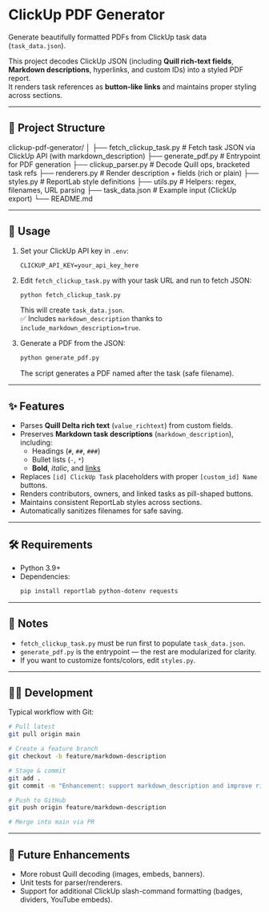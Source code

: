 # ClickUp PDF Generator

Generate beautifully formatted PDFs from ClickUp task data (`task_data.json`).

This project decodes ClickUp JSON (including **Quill rich-text fields**, **Markdown descriptions**, hyperlinks, and custom IDs) into a styled PDF report.  
It renders task references as **button-like links** and maintains proper styling across sections.

---

## 🔧 Project Structure
clickup-pdf-generator/
│
├── fetch_clickup_task.py   # Fetch task JSON via ClickUp API (with markdown_description)
├── generate_pdf.py         # Entrypoint for PDF generation
├── clickup_parser.py       # Decode Quill ops, bracketed task refs
├── renderers.py            # Render description + fields (rich or plain)
├── styles.py               # ReportLab style definitions
├── utils.py                # Helpers: regex, filenames, URL parsing
├── task_data.json          # Example input (ClickUp export)
└── README.md

---

## 🚀 Usage

1. Set your ClickUp API key in `.env`:
   ```env
   CLICKUP_API_KEY=your_api_key_here
   ```

2. Edit `fetch_clickup_task.py` with your task URL and run to fetch JSON:
   ```bash
   python fetch_clickup_task.py
   ```

   This will create `task_data.json`.  
   ✅ Includes `markdown_description` thanks to `include_markdown_description=true`.

3. Generate a PDF from the JSON:
   ```bash
   python generate_pdf.py
   ```

   The script generates a PDF named after the task (safe filename).

---

## ✨ Features

- Parses **Quill Delta rich text** (`value_richtext`) from custom fields.
- Preserves **Markdown task descriptions** (`markdown_description`), including:
  - Headings (`#`, `##`, `###`)
  - Bullet lists (`-`, `*`)
  - **Bold**, *italic*, and [links](url)
- Replaces `[id] ClickUp Task` placeholders with proper `[custom_id] Name` buttons.
- Renders contributors, owners, and linked tasks as pill-shaped buttons.
- Maintains consistent ReportLab styles across sections.
- Automatically sanitizes filenames for safe saving.

---

## 🛠 Requirements

- Python 3.9+
- Dependencies:
  ```bash
  pip install reportlab python-dotenv requests
  ```

---

## 📌 Notes

- `fetch_clickup_task.py` must be run first to populate `task_data.json`.
- `generate_pdf.py` is the entrypoint — the rest are modularized for clarity.
- If you want to customize fonts/colors, edit `styles.py`.

---

## 🧑‍💻 Development

Typical workflow with Git:

```bash
# Pull latest
git pull origin main

# Create a feature branch
git checkout -b feature/markdown-description

# Stage & commit
git add .
git commit -m "Enhancement: support markdown_description and improve rich text rendering"

# Push to GitHub
git push origin feature/markdown-description

# Merge into main via PR
```

---

## 🔮 Future Enhancements

- More robust Quill decoding (images, embeds, banners).
- Unit tests for parser/renderers.
- Support for additional ClickUp slash-command formatting (badges, dividers, YouTube embeds).
